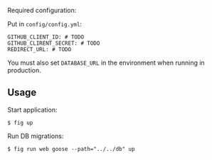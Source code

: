 Required configuration:

Put in `config/config.yml`:

```
GITHUB_CLIENT_ID: # TODO
GITHUB_CLIRENT_SECRET: # TODO
REDIRECT_URL: # TODO
```

You must also set `DATABASE_URL` in the environment when running in production.

## Usage

Start application:

    $ fig up

Run DB migrations:

    $ fig run web goose --path="../../db" up
